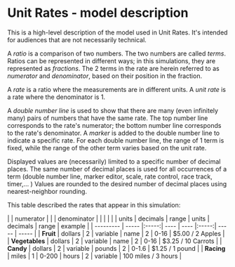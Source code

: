# Unit Rates - model description

This is a high-level description of the model used in Unit Rates. It's intended for audiences
that are not necessarily technical.

A *ratio* is a comparison of two numbers. The two numbers are called *terms*. Ratios can be represented in different 
ways; in this simulations, they are represented as *fractions*.  The 2 terms in the rate are herein referred to as 
*numerator* and *denominator*, based on their position in the fraction. 

A *rate* is a ratio where the measurements are in different units. A *unit rate* is a rate where the denominator is 1.

A *double number line* is used to show that there are many (even infinitely many) pairs of numbers that have
the same rate.  The top number line corresponds to the rate's numerator; the bottom number line corresponds to
the rate's denominator.  A *marker* is added to the double number line to indicate a specific rate. For each double 
number line, the range of 1 term is fixed, while the range of the other term varies based on the unit rate.
 
Displayed values are (necessarily) limited to a specific number of decimal places. The same number of decimal places
is used for all occurrences of a term (double number line, marker editor, scale, rate control, race track, timer,... )
Values are rounded to the desired number of decimal places using nearest-neighbor rounding.  

This table described the rates that appear in this simulation:

|           | numerator |   |   | denominator | | | |
|           | units | decimals | range | units |  decimals | range  | example |
| --------- | ----- |:-----:| ---- | ---- |:-----:| ----- | ----- |
| **Fruit**  | dollars  | 2 | variable | name | 2 | 0-16 | $5.00 / 2 Apples |
| **Vegetables** | dollars  | 2 | variable | name | 2 | 0-16 | $3.25 / 10 Carrots |
| **Candy**     | dollars  | 2 | variable | pounds | 2 | 0-1.6 | $1.25 / 1 pound |
| **Racing**    | miles | 1 | 0-200    | hours | 2 | variable  | 100 miles / 3 hours |

